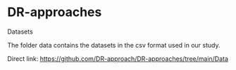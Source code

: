 # DR-approaches

Datasets

The folder data contains the datasets in the csv format used in our study.

Direct link: https://github.com/DR-approach/DR-approaches/tree/main/Data

